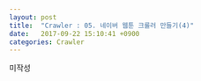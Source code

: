 ```yaml
---
layout: post
title:  "Crawler : 05. 네이버 웹툰 크롤러 만들기(4)"
date:   2017-09-22 15:10:41 +0900
categories: Crawler
---
```


미작성
